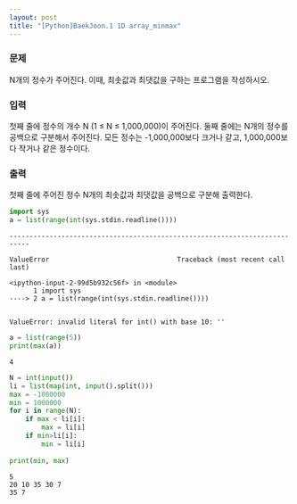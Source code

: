 ```yaml
---
layout: post
title: "[Python]BaekJoon.1 1D array_minmax"
---
```

### 문제
N개의 정수가 주어진다. 이때, 최솟값과 최댓값을 구하는 프로그램을 작성하시오.

### 입력
첫째 줄에 정수의 개수 N (1 ≤ N ≤ 1,000,000)이 주어진다. 둘째 줄에는 N개의 정수를 공백으로 구분해서 주어진다. 모든 정수는 -1,000,000보다 크거나 같고, 1,000,000보다 작거나 같은 정수이다.

### 출력
첫째 줄에 주어진 정수 N개의 최솟값과 최댓값을 공백으로 구분해 출력한다.


```python
import sys
a = list(range(int(sys.stdin.readline())))

```


    ---------------------------------------------------------------------------

    ValueError                                Traceback (most recent call last)

    <ipython-input-2-99d5b932c56f> in <module>
          1 import sys
    ----> 2 a = list(range(int(sys.stdin.readline())))
    

    ValueError: invalid literal for int() with base 10: ''



```python
a = list(range(5))
print(max(a))
```

    4
    


```python
N = int(input())
li = list(map(int, input().split()))
max = -1000000
min = 1000000
for i in range(N):
    if max < li[i]:
        max = li[i]
    if min>li[i]:
        min = li[i]
        
print(min, max)
```

    5
    20 10 35 30 7
    35 7
    
